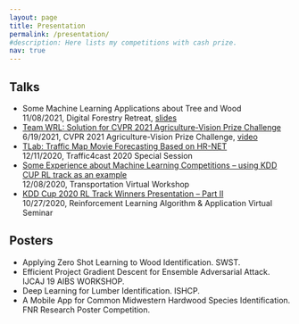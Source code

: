 ```yaml
---
layout: page
title: Presentation
permalink: /presentation/
#description: Here lists my competitions with cash prize.
nav: true
---
```





<div class="publications">

<h2 class="year">Talks</h2>
<ul>
    <li>Some Machine Learning Applications about Tree and Wood</li>
    <li style="list-style-type:none;">11/08/2021, Digital Forestry Retreat, <a href="/assets/pdf/Fanyou_Wu-DFR-2021.pdf">slides</a></li>
    <li><a href="https://www.agriculture-vision.com/agriculture-vision-2021/program-schedule-2021">Team WRL: Solution for CVPR 2021 Agriculture-Vision Prize Challenge</a></li>
    <li style="list-style-type:none;">6/19/2021, CVPR 2021 Agriculture-Vision Prize Challenge, <a href="https://youtu.be/NibZdgDTYx4">video</a></li>
  <li><a href="https://www.iarai.ac.at/traffic4cast/2020-competition/traffic4cast-2020-special-session/">TLab: Traffic Map Movie Forecasting Based on HR-NET</a></li>
  <li style="list-style-type:none;">12/11/2020, Traffic4cast 2020 Special Session</li>
  <li><a href="https://www.samsi.info/programs-and-activities/semester-long-programs/past/2019-2020-program-on-games-decisions-risk-and-reliability/transportation-virtual-workshop/">Some Experience about Machine Learning Competitions – using KDD CUP RL track as an example</a></li>
  <li style="list-style-type:none;">12/08/2020,  Transportation Virtual Workshop</li>
  <li><a href="https://www.arlseminar.com/">KDD Cup 2020 RL Track Winners Presentation – Part II</a></li>
  <li style="list-style-type:none;">10/27/2020, Reinforcement Learning Algorithm &amp; Application Virtual Seminar</li>
</ul>

<h2 class="year">Posters</h2>
<ul>
  <li>Applying Zero Shot Learning to Wood Identification. SWST.</li>
  <li>Efficient Project Gradient Descent for Ensemble Adversarial Attack. IJCAJ 19 AIBS WORKSHOP.</li>
  <li>Deep Learning for Lumber Identification. ISHCP.</li>
  <li>A Mobile App for Common Midwestern Hardwood Species Identification. FNR Research Poster Competition.</li>
</ul>
</div>